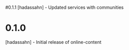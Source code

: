 #0.1.1
[hadassahn] - Updated services with communities
# 0.1.0
[hadassahn] - Initial release of online-content
